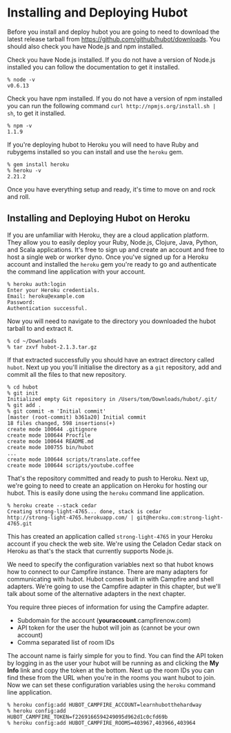 # Installing and Deploying Hubot

Before you install and deploy hubot you are going to need to download the latest release tarball from https://github.com/github/hubot/downloads. You should also check you have Node.js and npm installed.

Check you have Node.js installed. If you do not have a version of Node.js installed you can follow the documentation to get it installed.

    % node -v
    v0.6.13

Check you have npm installed. If you do not have a version of npm installed you can run the following command `curl http://npmjs.org/install.sh | sh`, to get it installed.

    % npm -v
    1.1.9

If you're deploying hubot to Heroku you will need to have Ruby and rubygems installed so you can install and use the `heroku` gem.

    % gem install heroku
    % heroku -v
    2.21.2

Once you have everything setup and ready, it's time to move on and rock and roll.

## Installing and Deploying Hubot on Heroku

If you are unfamiliar with Heroku, they are a cloud application platform. They allow you to easily deploy your Ruby, Node.js, Clojure, Java, Python, and Scala applications. It's free to sign up and create an account and free to host a single web or worker dyno. Once you've signed up for a Heroku account and installed the `heroku` gem you're ready to go and authenticate the command line application with your account.

    % heroku auth:login
    Enter your Heroku credentials.
    Email: heroku@example.com
    Password: 
    Authentication successful.

Now you will need to navigate to the directory you downloaded the hubot tarball to and extract it.

    % cd ~/Downloads
    % tar zxvf hubot-2.1.3.tar.gz

If that extracted successfully you should have an extract directory called `hubot`. Next up you you'll initialise the directory as a `git` repository, add and commit all the files to that new repository.

    % cd hubot
    % git init
    Initialized empty Git repository in /Users/tom/Downloads/hubot/.git/
    % git add .
    % git commit -m 'Initial commit'
    [master (root-commit) b361a20] Initial commit
    18 files changed, 598 insertions(+)
    create mode 100644 .gitignore
    create mode 100644 Procfile
    create mode 100644 README.md
    create mode 100755 bin/hubot
    ...
    create mode 100644 scripts/translate.coffee
    create mode 100644 scripts/youtube.coffee

That's the repository committed and ready to push to Heroku. Next up, we're going to need to create an application on Heroku for hosting our hubot. This is easily done using the `heroku` command line application.

    % heroku create --stack cedar
    Creating strong-light-4765... done, stack is cedar
    http://strong-light-4765.herokuapp.com/ | git@heroku.com:strong-light-4765.git

This has created an application called `strong-light-4765` in your Heroku account if you check the web site. We're using the Celadon Cedar stack on Heroku as that's the stack that currently supports Node.js.

We need to specify the configuration variables next so that hubot knows how to connect to our Campfire instance. There are many adapters for communicating with hubot. Hubot comes built in with Campfire and shell adapters. We're going to use the Campfire adapter in this chapter, but we'll talk about some of the alternative adapters in the next chapter.

You require three pieces of information for using the Campfire adapter.

* Subdomain for the account (**youraccount**.campfirenow.com)
* API token for the user the hubot will join as (cannot be your own account)
* Comma separated list of room IDs

The account name is fairly simple for you to find. You can find the API token by logging in as the user your hubot will be running as and clicking the **My Info** link and copy the token at the bottom. Next up the room IDs you can find these from the URL when you're in the rooms you want hubot to join. Now we can set these configuration variables using the `heroku` command line application.

    % heroku config:add HUBOT_CAMPFIRE_ACCOUNT=learnhubotthehardway
    % heroku config:add HUBOT_CAMPFIRE_TOKEN=f2269166594249095d962d1c0cfd69b
    % heroku config:add HUBOT_CAMPFIRE_ROOMS=403967,403966,403964

